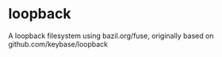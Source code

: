 # loopback
A loopback filesystem using bazil.org/fuse, originally based on github.com/keybase/loopback